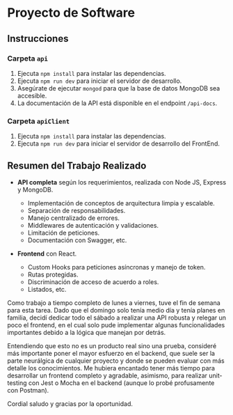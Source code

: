 # Proyecto de Software

## Instrucciones

### Carpeta `api`

1. Ejecuta `npm install` para instalar las dependencias.
2. Ejecuta `npm run dev` para iniciar el servidor de desarrollo.
3. Asegúrate de ejecutar `mongod` para que la base de datos MongoDB sea accesible.
4. La documentación de la API está disponible en el endpoint `/api-docs`.

### Carpeta `apiClient`

1. Ejecuta `npm install` para instalar las dependencias.
2. Ejecuta `npm run dev` para iniciar el servidor de desarrollo del FrontEnd.

## Resumen del Trabajo Realizado

- **API completa** según los requerimientos, realizada con Node JS, Express y MongoDB.
  - Implementación de conceptos de arquitectura limpia y escalable.
  - Separación de responsabilidades.
  - Manejo centralizado de errores.
  - Middlewares de autenticación y validaciones.
  - Limitación de peticiones.
  - Documentación con Swagger, etc.

- **Frontend** con React.
  - Custom Hooks para peticiones asíncronas y manejo de token.
  - Rutas protegidas.
  - Discriminación de acceso de acuerdo a roles.
  - Listados, etc.

Como trabajo a tiempo completo de lunes a viernes, tuve el fin de semana para esta tarea. Dado que el domingo solo tenía medio día y tenía planes en familia, decidí dedicar todo el sábado a realizar una API robusta y relegar un poco el frontend, en el cual solo pude implementar algunas funcionalidades importantes debido a la lógica que manejan por detrás.

Entendiendo que esto no es un producto real sino una prueba, consideré más importante poner el mayor esfuerzo en el backend, que suele ser la parte neurálgica de cualquier proyecto y donde se pueden evaluar con más detalle los conocimientos. Me hubiera encantado tener más tiempo para desarrollar un frontend completo y agradable, asimismo, para realizar unit-testing con Jest o Mocha en el backend (aunque lo probé profusamente con Postman).

Cordial saludo y gracias por la oportunidad.


